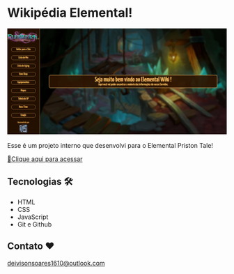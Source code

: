 # Wikipédia Elemental!

![preview](./.github/preview.png)
 
 Esse é um projeto interno que desenvolvi para o Elemental Priston Tale!

 [🔗Clique aqui para acessar](https://deivsoares.github.io/Wiki/)

 ## Tecnologias 🛠

 - HTML
 - CSS
 - JavaScript
 - Git e Github

 ## Contato ❤

 deivisonsoares1610@outlook.com